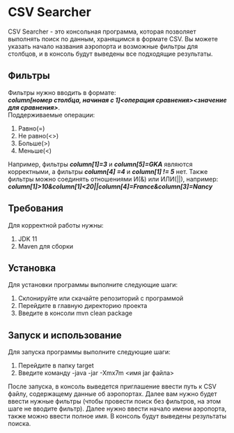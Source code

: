 # CSV Searcher
CSV Searcher - это консольная программа, которая позволяет выполнять поиск по данным, хранящимся в формате CSV. Вы можете указать начало названия аэропорта и возможные фильтры для столбцов, и в консоль будут выведены все подходящие результаты.
## Фильтры
Фильтры нужно вводить в формате:<br>***column[номер столбца, начиная с 1]<операция сравнения><значение для сравнения>***.<br> 
Поддерживаемые операции: 
1. Равно(=) 
2. Не равно(<>)
3. Больше(>)
4. Меньше(<)  

Например, фильтры ***column[1]=3*** и ***column[5]=GKA*** являются корректными, а фильтры ***column[4] =4*** и ***column[1] != 5*** нет.
Также фильтры можно соединять отношениями И(&) или ИЛИ(||), например:<br> ***сolumn[1]>10&column[1]<20||column[4]=France&column[3]=Nancy***
## Требования
Для корректной работы нужны:
1. JDK 11
2. Maven для сборки
## Установка
Для установки программы выполните следующие шаги:
1. Склонируйте или скачайте репозиторий с программой
2. Перейдите в главную директорию проекта
3. Введите в консоли mvn clean package
## Запуск и использование
Для запуска программы выполните следующие шаги:
1. Перейдите в папку target
2. Введите команду -java -jar -Xmx7m <имя jar файла>

После запуска, в консоль выведется приглашение ввести путь к CSV файлу, содержащему данные об аэропортах. Далее вам нужно будет ввести нужные фильтры (чтобы провести поиск без фильтров, на этом шаге не вводите фильтр).
Далее нужно ввести начало имени аэропорта, также можно ввести полное имя. В консоль будут выведены результаты поиска.

